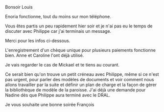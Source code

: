 Bonsoir Louis 

 Enoria fonctionne, tout du moins sur mon téléphone. 

Vous êtes partis un peu rapidement hier soir et je n'ai pas eu le temps de discuter avec Philippe car j'ai terminais un message.

Merci pour les infos ci-dessous.

 L'enregistrement d'un chèque unique pour plusieurs paiements fonctionne bien. Anne et Caroline l'ont déjà utilisé.

Je vais regarder le cas de Mickael et te tiens au courant.

Ce serait bien qu'on trouve un petit créneau avec Philippe, même si ce n'est pas urgent, pour parler des modèles de documents et voir comment nous allons travailler par la suite et définir un plan de charge et la façon de gèrer la bibliothèque de modèle de la paroisse. 
J'ai déjà une demande pour Nadine dès que Philippe aura terminé avec le DRAL.

Je vous souhaite une bonne soirée 
François
